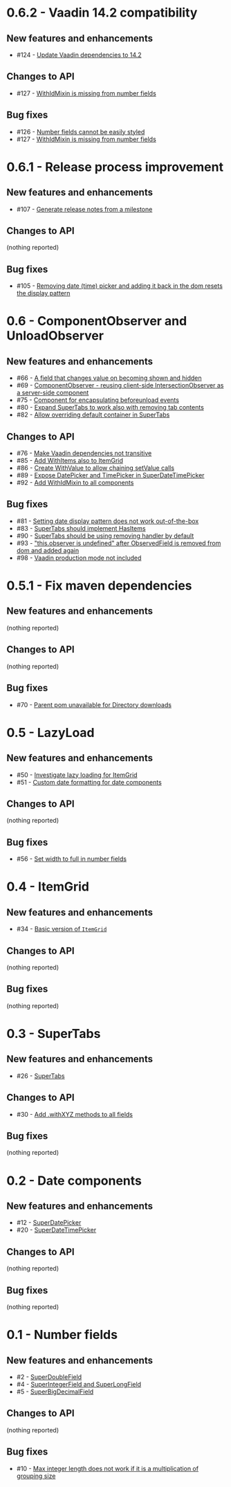 # 0.6.2 - Vaadin 14.2 compatibility
## New features and enhancements
* \#124 - [Update Vaadin dependencies to 14.2](https://api.github.com/repos/vaadin-miki/super-fields/issues/124)
## Changes to API
* \#127 - [WithIdMixin is missing from number fields](https://api.github.com/repos/vaadin-miki/super-fields/issues/127)
## Bug fixes
* \#126 - [Number fields cannot be easily styled](https://api.github.com/repos/vaadin-miki/super-fields/issues/126)
* \#127 - [WithIdMixin is missing from number fields](https://api.github.com/repos/vaadin-miki/super-fields/issues/127)
# 0.6.1 - Release process improvement
## New features and enhancements
* \#107 - [Generate release notes from a milestone](https://api.github.com/repos/vaadin-miki/super-fields/issues/107)
## Changes to API
(nothing reported)
## Bug fixes
* \#105 - [Removing date (time) picker and adding it back in the dom resets the display pattern](https://api.github.com/repos/vaadin-miki/super-fields/issues/105)
# 0.6 - ComponentObserver and UnloadObserver
## New features and enhancements
* \#66 - [A field that changes value on becoming shown and hidden](https://api.github.com/repos/vaadin-miki/super-fields/issues/66)
* \#69 - [ComponentObserver - reusing client-side IntersectionObserver as a server-side component](https://api.github.com/repos/vaadin-miki/super-fields/issues/69)
* \#75 - [Component for encapsulating beforeunload events](https://api.github.com/repos/vaadin-miki/super-fields/issues/75)
* \#80 - [Expand SuperTabs to work also with removing tab contents](https://api.github.com/repos/vaadin-miki/super-fields/issues/80)
* \#82 - [Allow overriding default container in SuperTabs](https://api.github.com/repos/vaadin-miki/super-fields/issues/82)
## Changes to API
* \#76 - [Make Vaadin dependencies not transitive](https://api.github.com/repos/vaadin-miki/super-fields/issues/76)
* \#85 - [Add WithItems also to ItemGrid](https://api.github.com/repos/vaadin-miki/super-fields/issues/85)
* \#86 - [Create WithValue to allow chaining setValue calls](https://api.github.com/repos/vaadin-miki/super-fields/issues/86)
* \#89 - [Expose DatePicker and TimePicker in SuperDateTimePicker](https://api.github.com/repos/vaadin-miki/super-fields/issues/89)
* \#92 - [Add WithIdMixin to all components](https://api.github.com/repos/vaadin-miki/super-fields/issues/92)
## Bug fixes
* \#81 - [Setting date display pattern does not work out-of-the-box](https://api.github.com/repos/vaadin-miki/super-fields/issues/81)
* \#83 - [SuperTabs should implement HasItems](https://api.github.com/repos/vaadin-miki/super-fields/issues/83)
* \#90 - [SuperTabs should be using removing handler by default](https://api.github.com/repos/vaadin-miki/super-fields/issues/90)
* \#93 - ["this.observer is undefined" after ObservedField is removed from dom and added again](https://api.github.com/repos/vaadin-miki/super-fields/issues/93)
* \#98 - [Vaadin production mode not included](https://api.github.com/repos/vaadin-miki/super-fields/issues/98)
# 0.5.1 - Fix maven dependencies
## New features and enhancements
(nothing reported)
## Changes to API
(nothing reported)
## Bug fixes
* \#70 - [Parent pom unavailable for Directory downloads](https://api.github.com/repos/vaadin-miki/super-fields/issues/70)
# 0.5 - LazyLoad
## New features and enhancements
* \#50 - [Investigate lazy loading for ItemGrid](https://api.github.com/repos/vaadin-miki/super-fields/issues/50)
* \#51 - [Custom date formatting for date components](https://api.github.com/repos/vaadin-miki/super-fields/issues/51)
## Changes to API
(nothing reported)
## Bug fixes
* \#56 - [Set width to full in number fields](https://api.github.com/repos/vaadin-miki/super-fields/issues/56)
# 0.4 - ItemGrid
## New features and enhancements
* \#34 - [Basic version of `ItemGrid`](https://api.github.com/repos/vaadin-miki/super-fields/issues/34)
## Changes to API
(nothing reported)
## Bug fixes
(nothing reported)
# 0.3 - SuperTabs
## New features and enhancements
* \#26 - [SuperTabs](https://api.github.com/repos/vaadin-miki/super-fields/issues/26)
## Changes to API
* \#30 - [Add .withXYZ methods to all fields](https://api.github.com/repos/vaadin-miki/super-fields/issues/30)
## Bug fixes
(nothing reported)
# 0.2 - Date components
## New features and enhancements
* \#12 - [SuperDatePicker](https://api.github.com/repos/vaadin-miki/super-fields/issues/12)
* \#20 - [SuperDateTimePicker](https://api.github.com/repos/vaadin-miki/super-fields/issues/20)
## Changes to API
(nothing reported)
## Bug fixes
(nothing reported)
# 0.1 - Number fields
## New features and enhancements
* \#2 - [SuperDoubleField](https://api.github.com/repos/vaadin-miki/super-fields/issues/2)
* \#4 - [SuperIntegerField and SuperLongField](https://api.github.com/repos/vaadin-miki/super-fields/issues/4)
* \#5 - [SuperBigDecimalField](https://api.github.com/repos/vaadin-miki/super-fields/issues/5)
## Changes to API
(nothing reported)
## Bug fixes
* \#10 - [Max integer length does not work if it is a multiplication of grouping size](https://api.github.com/repos/vaadin-miki/super-fields/issues/10)